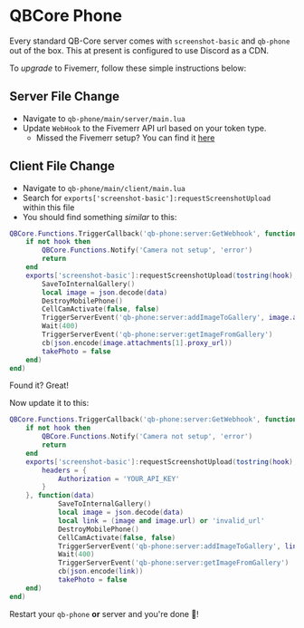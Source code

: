 # QBCore Phone

Every standard QB-Core server comes with `screenshot-basic` and `qb-phone` out of the box. This at present is configured to use Discord as a CDN.

To _upgrade_ to Fivemerr, follow these simple instructions below:

## Server File Change

* Navigate to `qb-phone/main/server/main.lua`
* Update `WebHook` to the Fivemerr API url based on your token type.
  * Missed the Fivemerr setup? You can find it [here](https://docs.fivemerr.com/introduction-to-api/readme)

## Client File Change

* Navigate to `qb-phone/main/client/main.lua`
* Search for `exports['screenshot-basic']:requestScreenshotUpload` within this file
* You should find something _similar_ to this:

```lua
QBCore.Functions.TriggerCallback('qb-phone:server:GetWebhook', function(hook)
    if not hook then
        QBCore.Functions.Notify('Camera not setup', 'error')
        return
    end
    exports['screenshot-basic']:requestScreenshotUpload(tostring(hook), 'files[]', function(data)
        SaveToInternalGallery()
        local image = json.decode(data)
        DestroyMobilePhone()
        CellCamActivate(false, false)
        TriggerServerEvent('qb-phone:server:addImageToGallery', image.attachments[1].proxy_url)
        Wait(400)
        TriggerServerEvent('qb-phone:server:getImageFromGallery')
        cb(json.encode(image.attachments[1].proxy_url))
        takePhoto = false
    end)
end)
```

Found it? Great!

Now update it to this:

```lua
QBCore.Functions.TriggerCallback('qb-phone:server:GetWebhook', function(hook)
    if not hook then
        QBCore.Functions.Notify('Camera not setup', 'error')
        return
    end
    exports['screenshot-basic']:requestScreenshotUpload(tostring(hook), 'file', {
        headers = {
            Authorization = 'YOUR_API_KEY'
        } 
    }, function(data)
            SaveToInternalGallery()
            local image = json.decode(data)
            local link = (image and image.url) or 'invalid_url'
            DestroyMobilePhone()
            CellCamActivate(false, false)
            TriggerServerEvent('qb-phone:server:addImageToGallery', link)
            Wait(400)
            TriggerServerEvent('qb-phone:server:getImageFromGallery')
            cb(json.encode(link))
            takePhoto = false
    end)
end)
```

Restart your `qb-phone` **or** server and you're done 🎉!
